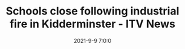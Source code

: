---
"title": "Schools close following industrial fire in Kidderminster - ITV News"
"date": "2021-9-9 7:0:0"
"feed_name": "GOOGLENEWSINDUSTRIAL"
"feed_website": "https://news.google.com/search?q=industrial%2Bincident&hl=en-US&gl=US&ceid=US:en"
"feed_rss": "https://news.google.com/rss/search?q=industrial%2Bincident&hl=en-US&gl=US&ceid=US:en"
"link": "https://www.itv.com/news/central/2021-09-08/industrial-fire-causing-idespread-disruption-across-kidderminster"
"file": "_posts/2021-1-1-eaa12b101e2507212a966f4062b8118aac99f23a.md"
"accident": "1"
"drilling": "0"
"dead": ""
"injured": ""
---